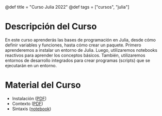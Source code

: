 @def title = "Curso Julia 2022"
@def tags = ["cursos", "julia"]


# Descripción del Curso

En este curso aprenderás las bases de programación en Julia, desde cómo definir variables y funciones, hasta cómo crear un paquete. Primero aprenderemos a instalar un entorno de Julia. Luego, utilizaremos notebooks reactivos para aprender los conceptos básicos. También, utilizaremos entornos de desarrollo integrados para crear programas (scripts) que se ejecutarán en un entorno. 

# Material del Curso

- Instalación ([PDF](/cursojulia101/instalacion.pdf))
- Contexto ([PDF](/cursojulia101/contexto-y-sintaxis.pdf))
- Sintaxis ([notebook](/cursojulia101/sintaxis))

